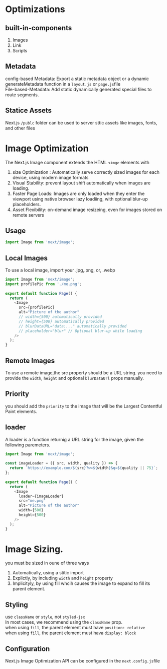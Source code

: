 # Optimizations
## built-in-components
1. Images
2. Link
3. Scripts
## Metadata
config-based Metadata: Export a static metadata object or a dynamic generateMetadata function in a `layout.js` or `page.js`file<br/>
File-based-Metadata: Add static dynamically generated special files to route segments.

## Statice Assets
Next.js `/publc` folder can be used to server sttic assets like images, fonts, and other files


# Image Optimization
The Next.js Image component extends the HTML ```<img>``` elements with
1. size Optimization
: Automatically serve correctly sized images for each device, using modern image formats<br/>
2. Visual Stability: prevent layout shift automatically when images are loading.
3. Faster Page Loads: Images are only loaded when they enter the viewport using native browser lazy loadiing, with optional blur-up placeholders.
4. Asset Flexibility: on-demand image resizeing, even for images stored on remote servers

## Usage
```typescript
import Image from 'next/image';
```
## Local Images
To use a local image, import your .jpg,.png, or, .webp
```typescript
import Image from 'next/image';
import profilePic from './me.png';
 
export default function Page() {
  return (
    <Image
      src={profilePic}
      alt="Picture of the author"
      // width={500} automatically provided
      // height={500} automatically provided
      // blurDataURL="data:..." automatically provided
      // placeholder="blur" // Optional blur-up while loading
    />
  );
}
```
## Remote Images
To use a remote image,the src property should be a URL string. you need to provide the `width`, `height` and optional `blurDataUrl` props manually.
## Priority 
you should add the `priority` to the image that will be the Largest Contentful Paint elements.
## loader
A loader is a function returnig a URL string for the image, given the following paremeters.
```typescript
import Image from 'next/image';
 
const imageLoader = ({ src, width, quality }) => {
  return `https://example.com/${src}?w=${width}&q=${quality || 75}`;
};
 
export default function Page() {
  return (
    <Image
      loader={imageLoader}
      src="me.png"
      alt="Picture of the author"
      width={500}
      height={500}
    />
  );
}

```
# Image Sizing.
you must be sized in oune of three ways
1. Automatically, using a stitic import<br/>
2. Explictly, by including `width` and `height` property<br/>
3. Implicityly, by using fill whcih causes the image to expand to fill its parent element.

## Styling
use `className` or `style`, not `styled-jsx`<br/>
In most cases, we recommend using the `className` prop. <br/>
when using `fill`, the parent element must have `position: relative`<br/>
when using `fill`, the parent element must hava `display: block`

## Configuration
Next.js Image Optimization API can be configured in the `next.config.js`file